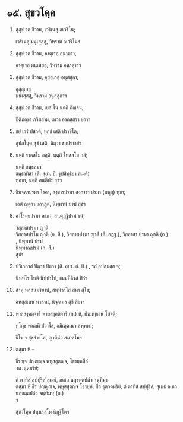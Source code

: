 <h1>๑๕. สุขวโคฺค</h1>
<ol>
<li>
สุสุขํ  
วต ชีวาม, เวริเนสุ อเวริโน;  
  
เวริเนสุ มนุเสฺสสุ, วิหราม อเวริโนฯ  
</li>
  
<li>
สุสุขํ  
วต ชีวาม, อาตุเรสุ อนาตุรา;  
  
อาตุเรสุ มนุเสฺสสุ, วิหราม อนาตุราฯ  
</li>
  
<li>
สุสุขํ วต ชีวาม, อุสฺสุเกสุ อนุสฺสุกา;  
  
อุสฺสุเกสุ  
มนเสฺสสุ, วิหราม อนุสฺสุกาฯ  
</li>
  
<li>
สุสุขํ วต ชีวาม, เยสํ โน นตฺถิ กิญฺจนํ;  
  
ปีติภกฺขา ภวิสฺสาม, เทวา อาภสฺสรา ยถาฯ  
</li>
  
<li>
ชยํ เวรํ ปสวติ, ทุกฺขํ เสติ ปราชิโต;  
  
อุปสโนฺต สุขํ เสติ, หิตฺวา ชยปราชยํฯ  
</li>
  
<li>
นตฺถิ ราคสโม อคฺคิ, นตฺถิ โทสสโม กลิ;  
  
นตฺถิ ขนฺธสมา  
ขนฺธาทิสา (สี. สฺยา. ปี. รูปสิทฺธิยา สเมติ)  
ทุกฺขา, นตฺถิ สนฺติปรํ สุขํฯ  
</li>
  
<li>
ชิฆจฺฉาปรมา  
โรคา, สงฺขารปรมา  
สงฺการา ปรมา (พหูสุ)  
ทุขา;  
  
เอตํ ญตฺวา ยถาภูตํ, นิพฺพานํ ปรมํ สุขํฯ  
</li>
  
<li>
อาโรคฺยปรมา ลาภา, สนฺตุฎฺฐิปรมํ ธนํ;  
  
วิสฺสาสปรมา ญาติ  
วิสฺสาสปรโม ญาติ (ก. สี.), วิสฺสาสปรมา ญาตี (สี. อฎฺฐ.), วิสฺสาสา ปรมา ญาติ (ก.)  
, นิพฺพานํ ปรมํ  
นิพฺพาณปรมํ (ก. สี.)  
สุขํฯ  
</li>
  
<li>
ปวิเวกรสํ  
ปิตฺวา  
ปีตฺวา (สี. สฺยา. กํ. ปี.)  
, รสํ อุปสมสฺส จ;  
  
นิทฺทโร โหติ นิปฺปาโป, ธมฺมปีติรสํ ปิวํฯ  
</li>
  
<li>
สาหุ  
ทสฺสนมริยานํ, สนฺนิวาโส สทา สุโข;  
  
อทสฺสเนน พาลานํ, นิจฺจเมว สุขี สิยาฯ  
</li>
  
<li>
พาลสงฺคตจารี  
พาลสงฺคติจารี (ก.)  
หิ, ทีฆมทฺธาน โสจติ;  
  
ทุโกฺข พาเลหิ สํวาโส, อมิเตฺตเนว สพฺพทา;  
  
ธีโร จ สุขสํวาโส, ญาตีนํว สมาคโมฯ  
</li>
  
<li>
ตสฺมา หิ –  
  
ธีรญฺจ ปญฺญญฺจ พหุสฺสุตญฺจ, โธรยฺหสีลํ  
วตวนฺตมริยํ;  
  
ตํ ตาทิสํ สปฺปุริสํ สุเมธํ, ภเชถ นกฺขตฺตปถํว จนฺทิมา  
ตสฺมา หิ ธีรํ ปญฺญญฺจ, พหุสฺสุตญฺจ โธรยฺหํ; สีลํ ธุตวตมริยํ, ตํ ตาทิสํ สปฺปุริสํ; สุเมธํ ภเชถ นกฺขตฺตปถํว จนฺทิมา; (ก.)  
ฯ  
</li>
  
สุขวโคฺค ปนฺนรสโม นิฎฺฐิโตฯ  
</li>
  
  
  
  
  